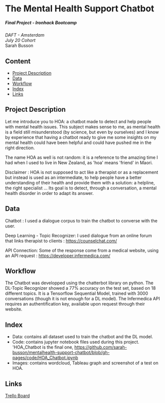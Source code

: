 # The Mental Health Support Chatbot

##### *Final Project - Ironhack Bootcamp*

*DAFT - Amsterdam*  
*July 20 Cohort*  
Sarah Busson  

## Content

- [Project Description](#project-description)
- [Data](#data)
- [Workflow](#workflow)
- [Index](#index)
- [Links](#Links)

## Project Description

Let me introduce you to HOA: a chatbot made to detect and help people with mental health issues.
This subject makes sense to me, as mental health is a field still misunderstood (by science, but even by ourselves) and I know by experience that having a chatbot ready to give me some insights on my mental health could have been helpful and could have pushed me in the right direction.

The name HOA as well is not random: it is a reference to the amazing time I had when I used to live in New Zealand, as 'hoa' means 'friend' in Maori.

Disclaimer : HOA is not supposed to act like a therapist or as a replacement but instead is used as an intermediate, to help people have a better understanding of their health and provide them with a solution: a helpline, the right specialist ...
Its goal is to detect, through a conversation, a mental health disorder in order to adapt its answer.

## Data

Chatbot :
I used a dialogue corpus to train the chatbot to converse with the user.

Deep Learning - Topic Recognizer:
I used dialogue from an online forum that links therapist to clients : https://counselchat.com/

API Connection:
Some of the response come from a medical website, using an API request : https://developer.infermedica.com/

## Workflow

The Chatbot was developped using the chatterbot library on python.
The DL-Topic Recognizer showed a 77% accuracy on the test set, based on 18 different topics. It is a Tensorflow Sequential Model, trained with 3000 conversations (though it is not enough for a DL model).
The Infermedica API requires an authentification key, available upon request through their website.

## Index

- Data: contains all dataset used to train the chatbot and the DL model.
- Code: contains jupyter notebook files used during this project. 'HOA_Chatbot is the final one, https://github.com/sarah-busson/mentalhealth-support-chatbot/blob/gh-pages/code/HOA_Chatbot.ipynb
- Images: contains wordcloud, Tableau graph and screenshot of a test on HOA.

## Links

[Trello Board](https://trello.com/b/RLEPS6Ge/ironhack-final-project)
